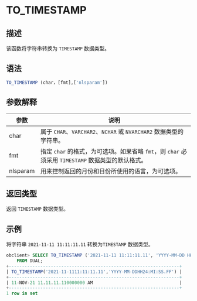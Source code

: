 TO_TIMESTAMP 
=================================



描述 
-----------------------

该函数将字符串转换为 `TIMESTAMP` 数据类型。

语法 
-----------------------

```sql
TO_TIMESTAMP (char，[fmt],['nlsparam'])
```



参数解释 
-------------------------



|    参数    |                                 说明                                 |
|----------|--------------------------------------------------------------------|
| char     | 属于 `CHAR`、`VARCHAR2`、`NCHAR` 或 `NVARCHAR2` 数据类型的字符串。               |
| fmt      | 指定 `char` 的格式，为可选项。如果省略 `fmt`，则 `char` 必须采用 `TIMESTAMP` 数据类型的默认格式。 |
| nlsparam | 用来控制返回的月份和日份所使用的语言，为可选项。                                           |



返回类型 
-------------------------

返回 `TIMESTAMP` 数据类型。

示例 
-----------------------

将字符串 `2021-11-11 11:11:11.11` 转换为`TIMESTAMP` 数据类型。

```sql
obclient> SELECT TO_TIMESTAMP ('2021-11-11 11:11:11.11', 'YYYY-MM-DD HH24:MI:SS.FF')
    FROM DUAL;
+-----------------------------------------------------------------+
| TO_TIMESTAMP('2021-11-1111:11:11.11','YYYY-MM-DDHH24:MI:SS.FF') |
+-----------------------------------------------------------------+
| 11-NOV-21 11.11.11.110000000 AM                                 |
+-----------------------------------------------------------------+
1 row in set
```


